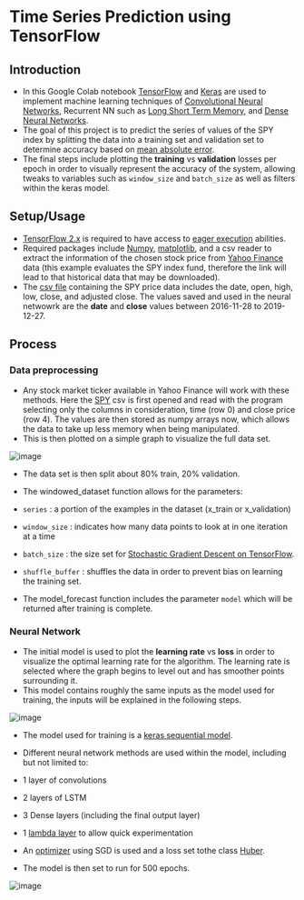 # Time Series Prediction using TensorFlow

## Introduction
* In this Google Colab notebook [TensorFlow](https://www.tensorflow.org/) and [Keras](https://keras.io/) are used to implement machine learning techniques of [Convolutional Neural Networks](https://www.tensorflow.org/tutorials/images/cnn), Recurrent NN such as [Long Short Term Memory](https://www.tensorflow.org/api_docs/python/tf/keras/layers/LSTM?version=stable), and [Dense Neural Networks](https://www.tensorflow.org/api_docs/python/tf/keras/layers/Dense?version=stable).
* The goal of this project is to predict the series of values of the SPY index by splitting the data into a training set and validation set to determine accuracy based on [mean absolute error](https://www.tensorflow.org/api_docs/python/tf/compat/v1/metrics/mean_absolute_error).
* The final steps include plotting the **training** vs **validation** losses per epoch in order to visually represent the accuracy of the system, allowing tweaks to variables such as `window_size` and `batch_size` as well as filters within the keras model. 

## Setup/Usage
* [TensorFlow 2.x](https://www.tensorflow.org/guide/effective_tf2) is required to have access to [eager execution](https://www.tensorflow.org/guide/eager) abilities.
* Required packages include [Numpy](https://numpy.org/), [matplotlib](https://matplotlib.org/), and a csv reader to extract the information of the chosen stock price from [Yahoo Finance](https://finance.yahoo.com/quote/SPY/history?p=SPY) data (this example evaluates the SPY index fund, therefore the link will lead to that historical data that may be downloaded). 
* The [csv file](https://github.com/tenaciousR/Time_Series_Prediction_TF/blob/master/spy.csv) containing the SPY price data includes the date, open, high, low, close, and adjusted close. The values saved and used in the neural netwowrk are the **date** and **close** values between 2016-11-28 to 2019-12-27.

## Process

### Data preprocessing 
* Any stock market ticker available in Yahoo Finance will work with these methods. Here the [SPY](https://github.com/tenaciousR/Time_Series_Prediction_TF/blob/master/spy.csv) csv is first opened and read with the program selecting only the columns in consideration, time (row 0) and close price (row 4). The values are then stored as numpy arrays now, which allows the data to take up less memory when being manipulated.
* This is then plotted on a simple graph to visualize the full data set. 
 
![image](https://user-images.githubusercontent.com/55423732/71840325-1d658000-308b-11ea-982e-4e2b091510f7.png)

* The data set is then split about 80% train, 20% validation. 
* The windowed_dataset function allows for the parameters:
* `series` : a portion of the examples in the dataset (x_train or x_validation)
* `window_size` : indicates how many data points to look at in one iteration at a time
* `batch_size` : the size set for [Stochastic Gradient Descent on TensorFlow](https://www.tensorflow.org/probability/api_docs/python/tfp/optimizer/VariationalSGD).
* `shuffle_buffer` : shuffles the data in order to prevent bias on learning the training set.

* The model_forecast function includes the parameter `model` which will be returned after training is complete. 

### Neural Network 
* The initial model is used to plot the **learning rate** vs **loss** in order to visualize the optimal learning rate for the algorithm. The learning rate is selected where the graph begins to level out and has smoother points surrounding it.
* This model contains roughly the same inputs as the model used for training, the inputs will be explained in the following steps.

![image](https://user-images.githubusercontent.com/55423732/71840351-29e9d880-308b-11ea-80d7-dd5a1f8a573e.png)

* The model used for training is a [keras sequential model](https://keras.io/getting-started/sequential-model-guide/).
* Different neural network methods are used within the model, including but not limited to:
* 1 layer of convolutions
* 2 layers of LSTM
* 3 Dense layers (including the final output layer)
* 1 [lambda layer](https://www.tensorflow.org/api_docs/python/tf/keras/layers/Lambda?version=stable) to allow quick experimentation

* An [optimizer](https://www.tensorflow.org/api_docs/python/tf/keras/layers/Lambda?version=stable) using SGD is used and a loss set tothe class [Huber](https://www.tensorflow.org/api_docs/python/tf/keras/losses/Huber?version=stable).
* The model is then set to run for 500 epochs.

![image](https://user-images.githubusercontent.com/55423732/71840369-353d0400-308b-11ea-90a7-53bdaac15e09.png)
